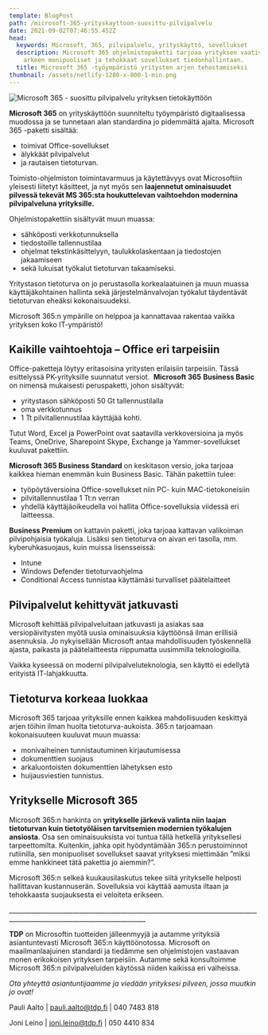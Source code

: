 ```yaml
---
template: BlogPost
path: /microsoft-365-yrityskayttoon-suosittu-pilvipalvelu
date: 2021-09-02T07:46:55.452Z
head:
  keywords: Microsoft, 365, pilvipalvelu, yrityskäyttö, sovellukset
  description: Microsoft 365 ohjelmistopaketti tarjoaa yrityksen vaativaankin
    arkeen monipuoliset ja tehokkaat sovellukset tiedonhallintaan.
  title: Microsoft 365 -työympäristö yritysten arjen tehostamiseksi
thumbnail: /assets/netlify-1280-x-800-1-min.png
---
```

![Microsoft 365 - suosittu pilvipalvelu yrityksen tietokäyttöön](/assets/netlify-1280-x-800-1-min.png)

**Microsoft 365** on yrityskäyttöön suunniteltu työympäristö digitaalisessa muodossa ja se tunnetaan alan standardina jo pidemmältä ajalta. Microsoft 365 -paketti sisältää:

* toimivat Office-sovellukset
* älykkäät pilvipalvelut
* ja rautaisen tietoturvan.

Toimisto-ohjelmiston toimintavarmuus ja käytettävyys ovat Microsoftiin yleisesti liitetyt käsitteet, ja nyt myös sen **laajennetut ominaisuudet pilvessä tekevät MS 365:sta houkuttelevan vaihtoehdon modernina pilvipalveluna yrityksille.**

Ohjelmistopakettiin sisältyvät muun muassa:

* sähköposti verkkotunnuksella
* tiedostoille tallennustilaa
* ohjelmat tekstinkäsittelyyn, taulukkolaskentaan ja tiedostojen jakaamiseen
* sekä lukuisat työkalut tietoturvan takaamiseksi.

Yritystason tietoturva on jo perustasolla korkealaatuinen ja muun muassa käyttäjäkohtainen hallinta sekä järjestelmänvalvojan työkalut täydentävät tietoturvan eheäksi kokonaisuudeksi.

Microsoft 365:n ympärille on helppoa ja kannattavaa rakentaa vaikka yrityksen koko IT-ympäristö!

## Kaikille vaihtoehtoja – Office eri tarpeisiin

Office-paketteja löytyy eritasoisina yritysten erilaisiin tarpeisiin. Tässä esittelyssä PK-yrityksille suunnatut versiot.  **Microsoft 365** **Business Basic** on nimensä mukaisesti peruspaketti, johon sisältyvät:

* yritystason sähköposti 50 Gt tallennustilalla
* oma verkkotunnus
* 1 Tt pilvitallennustilaa käyttäjää kohti.

Tutut Word, Excel ja PowerPoint ovat saatavilla verkkoversioina ja myös Teams, OneDrive, Sharepoint Skype, Exchange ja Yammer-sovellukset kuuluvat pakettiin.

**Microsoft 365 Business Standard** on keskitason versio, joka tarjoaa kaikkea hieman enemmän kuin Business Basic. Tähän pakettiin tulee: 

* työpöytäversioina Office-sovellukset niin PC- kuin MAC-tietokoneisiin
* pilvitallennustilaa 1 Tt:n verran
* yhdellä käyttäjäoikeudella voi hallita Office-sovelluksia viidessä eri laitteessa.

**Business Premium** on kattavin paketti, joka tarjoaa kattavan valikoiman pilvipohjaisia työkaluja. Lisäksi sen tietoturva on aivan eri tasolla, mm. kyberuhkasuojaus, kuin muissa lisensseissä:

* Intune
* Windows Defender tietoturvaohjelma
* Conditional Access tunnistaa käyttämäsi turvalliset päätelaitteet

## Pilvipalvelut kehittyvät jatkuvasti

Microsoft kehittää pilvipalveluitaan jatkuvasti ja asiakas saa versiopäivitysten myötä uusia ominaisuuksia käyttöönsä ilman erillisiä asennuksia. Jo nykyisellään Microsoft antaa mahdollisuuden työskennellä ajasta, paikasta ja päätelaitteesta riippumatta uusimmilla teknologioilla.

Vaikka kyseessä on moderni pilvipalveluteknologia, sen käyttö ei edellytä erityistä IT-lahjakkuutta.

## Tietoturva korkeaa luokkaa

Microsoft 365 tarjoaa yrityksille ennen kaikkea mahdollisuuden keskittyä arjen töihin ilman huolta tietoturva-aukoista. 365:n tarjoamaan kokonaisuuteen kuuluvat muun muassa:

* monivaiheinen tunnistautuminen kirjautumisessa
* dokumenttien suojaus
* arkaluontoisten dokumenttien lähetyksen esto
* huijausviestien tunnistus.

## Yritykselle Microsoft 365

Microsoft 365:n hankinta on **yritykselle järkevä valinta niin laajan tietoturvan kuin tietotyöläisen tarvitsemien modernien työkalujen ansiosta**. Osa sen ominaisuuksista voi tuntua tällä hetkellä yrityksellesi tarpeettomilta. Kuitenkin, jahka opit hyödyntämään 365:n perustoiminnot rutiinilla, sen monipuoliset sovellukset saavat yrityksesi miettimään ”miksi emme hankkineet tätä pakettia jo aiemmin?”.

Microsoft 365:n selkeä kuukausilaskutus tekee siitä yritykselle helposti hallittavan kustannuserän. Sovelluksia voi käyttää aamusta iltaan ja tehokkaasta suojauksesta ei veloiteta erikseen.

\_\_\_\_\_\_\_\_\_\_\_\_\_\_\_\_\_\_\_\_\_\_\_\_\_\_\_\_\_\_\_\_\_\_\_\_\_\_\_\_\_\_\_\_\_\_\_\_\_\_\_\_\_\_\_\_\_\_\_\_\_\_\_\_\_\_\_\_\_\_\_\_\_\_\_\_\_\_\_\_\_\_\_\_\_\_\_\_\_\_\_\_\_\_\_\_\_\_\_\_\_\_\_\_\_\_\_\_\_\_\_\_\_\_\_\_\_\_\_\__

**TDP** on Microsoftin tuotteiden jälleenmyyjä ja autamme yrityksiä asiantuntevasti Microsoft 365:n käyttöönotossa. Microsoft on maailmanlaajuinen standardi ja tiedämme sen ohjelmistojen vastaavan monen erikokoisen yrityksen tarpeisiin. Autamme sekä konsultoimme Microsoft 365:n pilvipalveluiden käytössä niiden kaikissa eri vaiheissa.

*Ota yhteyttä asiantuntijaamme ja viedään yrityksesi pilveen, jossa muutkin jo ovat!*

Pauli Aalto | pauli.aalto@tdp.fi | 040 7483 818

Joni Leino  | joni.leino@tdp.fi   | 050 4410 834